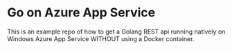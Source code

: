 ﻿# Go on Azure App Service

This is an example repo of how to get a Golang REST api running natively on Windows Azure App Service WITHOUT using a Docker container.
